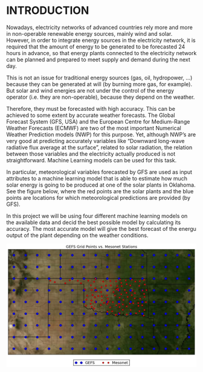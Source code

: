 # INTRODUCTION

Nowadays, electricity networks of advanced countries rely more and more in non-operable renewable
energy sources, mainly wind and solar. However, in order to integrate energy sources in the electricity
network, it is required that the amount of energy to be generated to be forecasted 24 hours in advance,
so that energy plants connected to the electricity network can be planned and prepared to meet supply
and demand during the next day.

This is not an issue for traditional energy sources (gas, oil, hydropower, …) because they can be generated
at will (by burning more gas, for example). But solar and wind energies are not under the control of the
energy operator (i.e. they are non-operable), because they depend on the weather.

Therefore, they must be forecasted with high accuracy. This can be achieved to some extent by accurate weather forecasts. The
Global Forecast System (GFS, USA) and the European Centre for Medium-Range Weather Forecasts
(ECMWF) are two of the most important Numerical Weather Prediction models (NWP) for this purpose.
Yet, although NWP’s are very good at predicting accurately variables like “Downward long-wave radiative
flux average at the surface”, related to solar radiation, the relation between those variables and the
electricity actually produced is not straightforward. Machine Learning models can be used for this task.

In particular, meteorological variables forecasted by GFS are used as input attributes to a
machine learning model that is able to estimate how much solar energy is going to be produced at one of
the solar plants in Oklahoma. See the figure below, where the red points are the solar plants and the blue
points are locations for which meteorological predictions are provided (by GFS).

In this project we will be using four different machine learning models on the available data and decid the best possible model by calculating its accuracy. The most accurate model will give the best forecast of the energu output of the plant depending on the weather conditions.

![](https://github.com/DanielLapido/Solar_energy_production/blob/main/grid.jpg)
